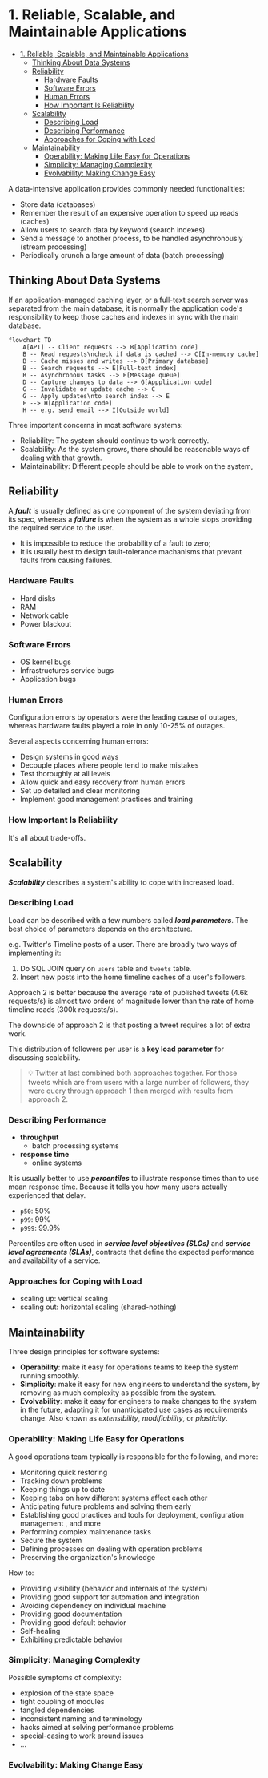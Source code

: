 # 1. Reliable, Scalable, and Maintainable Applications

- [1. Reliable, Scalable, and Maintainable Applications](#1-reliable-scalable-and-maintainable-applications)
  - [Thinking About Data Systems](#thinking-about-data-systems)
  - [Reliability](#reliability)
    - [Hardware Faults](#hardware-faults)
    - [Software Errors](#software-errors)
    - [Human Errors](#human-errors)
    - [How Important Is Reliability](#how-important-is-reliability)
  - [Scalability](#scalability)
    - [Describing Load](#describing-load)
    - [Describing Performance](#describing-performance)
    - [Approaches for Coping with Load](#approaches-for-coping-with-load)
  - [Maintainability](#maintainability)
    - [Operability: Making Life Easy for Operations](#operability-making-life-easy-for-operations)
    - [Simplicity: Managing Complexity](#simplicity-managing-complexity)
    - [Evolvability: Making Change Easy](#evolvability-making-change-easy)

A data-intensive application provides commonly needed functionalities:

- Store data (databases)
- Remember the result of an expensive operation to speed up reads (caches)
- Allow users to search data by keyword (search indexes)
- Send a message to another process, to be handled asynchronously (stream
  processing)
- Periodically crunch a large amount of data (batch processing)

## Thinking About Data Systems

If an application-managed caching layer, or a full-text search server was
separated from the main database, it is normally the application code's
responsibility to keep those caches and indexes in sync with the main database.

```mermaid
flowchart TD
    A[API] -- Client requests --> B[Application code]
    B -- Read requests\ncheck if data is cached --> C[In-memory cache]
    B -- Cache misses and writes --> D[Primary database]
    B -- Search requests --> E[Full-text index]
    B -- Asynchronous tasks --> F[Message queue]
    D -- Capture changes to data --> G[Appplication code]
    G -- Invalidate or update cache --> C
    G -- Apply updates\nto search index --> E
    F --> H[Application code]
    H -- e.g. send email --> I[Outside world]
```

Three important concerns in most software systems:

- Reliability: The system should continue to work correctly.
- Scalability: As the system grows, there should be reasonable ways of dealing
  with that growth.
- Maintainability: Different people should be able to work on the system,

## Reliability

A ***fault*** is usually defined as one component of the system deviating from
its spec, whereas a ***failure*** is when the system as a whole stops providing
the required service to the user.

- It is impossible to reduce the probability of a fault to zero;
- It is usually best to design fault-tolerance machanisms that prevant faults
  from causing failures.

### Hardware Faults

- Hard disks
- RAM
- Network cable
- Power blackout

### Software Errors

- OS kernel bugs
- Infrastructures service bugs
- Application bugs

### Human Errors

Configuration errors by operators were the leading cause of outages, whereas
hardware faults played a role in only 10-25% of outages.

Several aspects concerning human errors:

- Design systems in good ways
- Decouple places where people tend to make mistakes
- Test thoroughly at all levels
- Allow quick and easy recovery from human errors
- Set up detailed and clear monitoring
- Implement good management practices and training

### How Important Is Reliability

It's all about trade-offs.

## Scalability

***Scalability*** describes a system's ability to cope with increased load.

### Describing Load

Load can be described with a few numbers called ***load parameters***.
The best choice of parameters depends on the architecture.

e.g. Twitter's Timeline posts of a user. There are broadly two ways of
implementing it:

1. Do SQL JOIN query on `users` table and `tweets` table.
2. Insert new posts into the home timeline caches of a user's followers.

Approach 2 is better because the average rate of published tweets
(4.6k requests/s) is almost two orders of magnitude lower than the rate of home
timeline reads (300k requests/s).

The downside of approach 2 is that posting a tweet requires a lot of extra work.

This distribution of followers per user is a **key load parameter** for
discussing scalability.

> 💡 Twitter at last combined both approaches together. For those tweets which
> are from users with a large number of followers, they were query through
> approach 1 then merged with results from approach 2.

### Describing Performance

- **throughput**
  - batch processing systems
- **response time**
  - online systems

It is usually better to use ***percentiles*** to illustrate response times
than to use mean response time. Because it tells you how many users actually
experienced that delay.

- `p50`: 50%
- `p99`: 99%
- `p999`: 99.9%

Percentiles are often used in ***service level objectives (SLOs)*** and
***service level agreements (SLAs)***, contracts that define the expected
performance and availability of a service.

### Approaches for Coping with Load

- scaling up: vertical scaling
- scaling out: horizontal scaling (shared-nothing)

## Maintainability

Three design principles for software systems:

- **Operability**: make it easy for operations teams to keep the system running
  smoothly.
- **Simplicity**: make it easy for new engineers to understand the system, by
  removing as much complexity as possible from the system.
- **Evolvability**: make it easy for engineers to make changes to the system
  in the future, adapting it for unanticipated use cases as requirements change.
  Also known as *extensibility*, *modifiability*, or *plasticity*.

### Operability: Making Life Easy for Operations

A good operations team typically is responsible for the following, and more:

- Monitoring quick restoring
- Tracking down problems
- Keeping things up to date
- Keeping tabs on how different systems affect each other
- Anticipating future problems and solving them early
- Establishing good practices and tools for deployment, configuration management
  , and more
- Performing complex maintenance tasks
- Secure the system
- Defining processes on dealing with operation problems
- Preserving the organization's knowledge

How to:

- Providing visibility (behavior and internals of the system)
- Providing good support for automation and integration
- Avoiding dependency on individual machine
- Providing good documentation
- Providing good default behavior
- Self-healing
- Exhibiting predictable behavior

### Simplicity: Managing Complexity

Possible symptoms of complexity:

- explosion of the state space
- tight coupling of modules
- tangled dependencies
- inconsistent naming and terminology
- hacks aimed at solving performance problems
- special-casing to work around issues
- ...

### Evolvability: Making Change Easy
